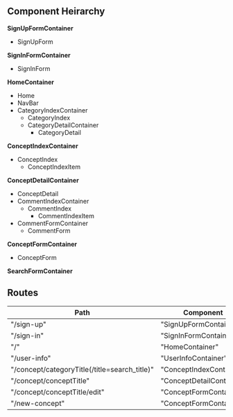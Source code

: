 ## Component Heirarchy

**SignUpFormContainer**
- SignUpForm

**SignInFormContainer**
- SignInForm

**HomeContainer**
- Home
- NavBar
- CategoryIndexContainer
  - CategoryIndex
  - CategoryDetailContainer
    - CategoryDetail

**ConceptIndexContainer**
- ConceptIndex
  - ConceptIndexItem

**ConceptDetailContainer**
- ConceptDetail
- CommentIndexContainer
  - CommentIndex
    - CommentIndexItem
- CommentFormContainer
  - CommentForm

**ConceptFormContainer**
- ConceptForm

**SearchFormContainer**


## Routes

|Path                                                | Component               |
|----------------------------------------------------|-------------------------|
| "/sign-up"                                         | "SignUpFormContainer"   |
| "/sign-in"                                         | "SignInFormContainer"   |
| "/"                                                | "HomeContainer"         |
| "/user-info"                                       | "UserInfoContainer"     |
| "/concept/categoryTitle(/title=search_title)"      | "ConceptIndexContainer" |
| "/concept/conceptTitle"                            | "ConceptDetailContainer"|
| "/concept/conceptTitle/edit"                       | "ConceptFormContainer"  |
| "/new-concept"                                     | "ConceptFormContainer"  |
